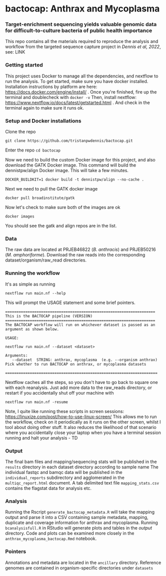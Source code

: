 # bactocap: Anthrax and Mycoplasma
### Target-enrichment sequencing yields valuable genomic data for difficult-to-culture bacteria of public health importance

This repo contains all the materials required to reproduce the analysis and workflow from the targeted sequence capture project in *Dennis et al, 2022*, see: LINK

### Getting started

This project uses Docker to manage all the dependencies, and nextflow to run the analysis. To get started, make sure you have docker installed. Installation instructions by platform are here:
https://docs.docker.com/engine/install/ . Once you're finished, fire up the terminal and doublecheck with ```docker -v```
Then, install nextflow: https://www.nextflow.io/docs/latest/getstarted.html . And check in the terminal again to make sure it runs ok.

### Setup and Docker installations

Clone the repo
```
git clone https://github.com/tristanpwdennis/bactocap.git
```
Enter the repo
```cd bactocap```

Now we need to build the custom Docker image for this project, and also download the GATK Docker image.
This command will build the dennistpw/align Docker image. This will take a few minutes.
```
DOCKER_BUILDKIT=1 docker build -t dennistpw/align --no-cache . 
```
Next we need to pull the GATK docker image
```
docker pull broadinstitute/gatk
```
Now let's check to make sure both of the images are ok
```
docker images
```
You should see the gatk and align repos are in the list.

### Data
The raw data are located at PRJEB46822 (_B. anthracis_) and PRJEB50216 (_M. amphoriforme_). Download the raw reads into the corresponding dataset/organism/raw_read directories.

### Running the workflow
It's as simple as running 
```
nextflow run main.nf --help
```
This will prompt the USAGE statement and some brief pointers.
```
===================================================================
This is the BACTOCAP pipeline (VERSION)                        
===================================================================
The BACTOCAP workflow will run on whichever dataset is passed as an argument as shown below. 

USAGE: 

nextflow run main.nf --dataset <dataset>

Arguments:
   --dataset  STRING: anthrax, mycoplasma  (e.g. --organism anthrax)  Pick whether to run BACTOCAP on anthrax, or mycoplasma datasets

====================================================================
```
Nextflow caches all the steps, so you don't have to go back to square one with each reanalysis. Just add more data to the raw_reads directory, or restart if you accidentally shut off your machine with
```
nextflow run main.nf -resume
```

Note, I quite like running these scripts in screen sessions: https://linuxize.com/post/how-to-use-linux-screen/
This allows me to run the workflow, check on it periodically as it runs on the other screen, whilst I tool about doing other stuff. It also reduces the likelihood of that scenario where you accidentally close your laptop when you have a terminal session running and halt your analysis - TD


### Output

The final bam files and mapping/sequencing stats will be published in the ```results``` directory in each dataset directory according to sample name
The individual fastqc and bamqc data will be published in the ``` individual_reports``` subdirectory and agglomerated in the ```multiqc_report.html``` document.
A tab delimited text file ```mapping_stats.csv``` contains the flagstat data for analysis etc.

### Analysis

Running the Rscript ```generate_bactocap_metadata.R``` will take the mapping output and parse it into a CSV containing sample metadata, mapping, duplicate and coverage information for anthrax and mycoplasma. Running ```bcanalysisfull.R``` in RStudio will generate plots and tables in the *output* directory. Code and plots can be examined more closely in the ```anthrax_mycoplasma_bactocap.Rmd``` notebook.

### Pointers

Annotations and metadata are located in the `ancillary` directory. Reference genomes are contained in organism-specific directories under `datasets`





